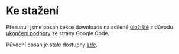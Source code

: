 # Ke stažení #

Přesunuli jsme obsah sekce downloads na sdílené [úložiště](https://drive.google.com/folderview?id=0B_yPKwM70Ky1WHMtVHdBXzczcTQ&usp=sharing) z důvodu [ukončení podpory](http://google-opensource.blogspot.fi/2013/05/a-change-to-google-code-download-service.html) ze strany Google Code.

Původní obsah je stále dostupný [zde](https://code.google.com/p/archivacni-system/downloads/list).